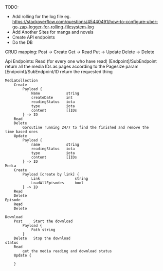 TODO: 
*   Add rolling for the log file eg. https://stackoverflow.com/questions/45440491/how-to-configure-uber-go-zap-logger-for-rolling-filesystem-log
*   Add Another Sites for manga and novels
*   Create API endpoints
*   Do the DB


CRUD mapping:
    Post    -> Create
    Get     -> Read
    Put     -> Update
    Delete  -> Delete


Api Endpoints:
    Read (for every one who have read)
        [Endpoint]/SubEndpoint        return all the media IDs as pages according to the Pagesize param 
        [Endpoint]/SubEndpoint/ID     return the requested thing
    
    MediaCollection
        Create
            Payload {
                Name            string
                createDate      int
                readingStatus   iota
                type            iota
                content         []IDs
            } -> ID
        Read
        Delete
            Goroutine running 24/7 to find the finished and remove the time based ones
        Update
            Payload {
                name            string
                readingStatus   iota
                type            iota
                content         []IDs
            } -> ID
    Media
        Create
            Payload [create by link] {
                Link                string
                LoadAllEpisodes     bool
            } -> ID
        Read
        Delete
    Episode
        Read
        Delete

    Download
        Post     Start the download 
            Payload {
                Path string
            }
        Delete   Stop the download
    status
        Read 
            get the media reading and download status
        Update {
            
        }